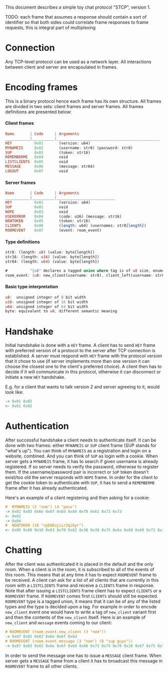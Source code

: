 This document describes a simple toy chat protocol "STCP", version 1.

TODO: each frame that assumes a response should contain a sort of identifier so that both sides could correlate frame responses to frame requests, this is integral part of multiplexing

Connection
==========

Any TCP-level protocol can be used as a network layer.
All interactions between client and server are encapsulated in frames.

Encoding frames
===============

This is a binary protocol hence each frame has its own structure.
All frames are divided in two sets: client frames and server frames.
All frames definitions are presented below:

#### Client frames
```haskell
Name       | Code     | Arguments
___________|__________|______________________________________________
HEY          0x01       (version: u64)
MYNAMEIS     0x02       (username: str8) (password: str8)
SUP          0x03       (token: str16)
REMEMBERME   0x04       void
LISTCLIENTS  0x05       void
MESSAGE      0x06       (message: str64)
LOGOUT       0x07       void
```

#### Server frames
```haskell
Name       | Code     | Arguments
___________|__________|__________________________
HEY          0x01       (version: u64)
SUP          0x02       void
NOPE         0x03       void
USERERROR    0x04       (code: u16) (message: str16)
NEWTOKEN     0x05       (token: str16)
CLIENTS      0x06       (length: u64) (usernames: str8[length])
ROOMEVENT    0x07       (event: room_event)
```

#### Type definitions
```rust
str8: (length: u8) (value: byte[length])
str16: (length: u16) (value: byte[length])
str64: (length: u64) (value: byte[length])

#          "{u8" declares a tagged union where tag is of u8 size, enumeration starts from 1
room_event: {u8: new_client(username: str8), client_left(username: str8), message(username: str8, message: str64)}
```

#### Basic type interpretation
```rust
u8:  unsigned integer of 8 bit width
u16: unsigned integer of 16 bit width
u64: unsigned integer of 64 bit width
byte: equivalent to u8, different semantic meaning
```

Handshake
=========

Initial handshake is done with a `HEY` frame. A client has to send `HEY` frame
  with preferred version of a protocol to the server after TCP connection is
  established. A server must respond with `HEY` frame with the protocol version
  that it chose to use (if server implements more than one version it can choose
  the closest one to the client's preferred choice). A client then has to
  decide if it will communicate in this protocol, otherwise it can disconnect
  or initiate a new `HEY` handshake.

E.g. for a client that wants to talk version 2 and server agreeing to it, would
  look like:
```haskell
-> 0x01 0x02
<- 0x01 0x02
```

Authentication
==============

After successful handshake a client needs to authenticate itself. It can be
  done with two frames: either `MYNAMEIS` or `SUP` client frame (SUP stands
  for "what's up"). You can think of `MYNAMEIS` as a registration and login
  on a website, combined. And you can think of `SUP` as login with a cookie.
When server gets a `MYNAMEIS` frame, it has to search if given username is
  already registered. If so server needs to verify the password, otherwise to
  register them.
If the username/password pair is incorrect or `SUP` token doesn't exist/too old
  the server responds with `NOPE` frame.
In order for the client to get the cookie token to authenticate with `SUP`, it
  has to send a `REMEMBERME` frame after it has already authenticated.

Here's an example of a client registering and then asking for a cookie:
```haskell
#  MYNAMEIS (3 "nom") (4 "pass")
-> 0x02 0x03 0x6e 0x6f 0x6d 0x04 0x70 0x61 0x73 0x73
<- 0x02
-> 0x04
#  NEWTOKEN (16 "cpb88ujiir3qi6yr")
<- 0x05 0x00 0x10 0x63 0x70 0x62 0x38 0x38 0x75 0x6a 0x69 0x69 0x72 0x33 0x71 0x69 0x36 0x79 0x72
```

Chatting
========

After the client was authenticated it is placed in the default and the only
  room.
When a client is in the room, it is subscribed to all of the events of this
  room. This means that at any time it has to expect `ROOMEVENT` frame to be
  received.
A client can ask for a list of all clients that are currently in this room
  with a `LISTCLIENTS` frame and receive a `CLIENTS` frame in response.
Note that after issuing a `LISTCLIENTS` frame client has to expect `CLIENTS`
  *or* a `ROOMEVENT` frame. If `ROOMEVENT` comes first `CLIENTS` should still be
  expected.
`ROOMEVENT` type is a tagged union, it means that it can be of any of the listed
  types and the type is decided upon a tag. For example in order to encode
  `new_client` event one would have to write a tag of `new_client` variant first
  and then the contents of the `new_client` itself. Here is an example of
  `new_client` and `message` events coming to our client:

```haskell
# ROOMEVENT (room_event.new_client (3 "nom"))
-> 0x07 0x01 0x03 0x6e 0x6f 0x6d
# ROOMEVENT (room_event.message (3 "nom") (8 "sup guys"))
-> 0x07 0x03 0x03 0x6e 0x6f 0x6d 0x08 0x73 0x75 0x70 0x20 0x67 0x75 0x79 0x73
```

In order to send the message one has to issue a `MESSAGE` client frame. When
  server gets a `MESSAGE` frame from a client it has to broadcast this message
  in `ROOMEVENT` frame to all other clients.
